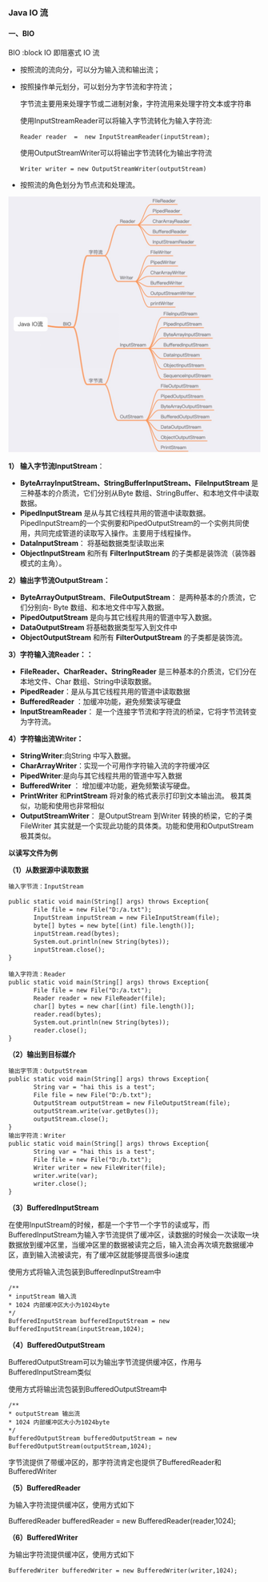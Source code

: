 ### Java IO 流

#### 一、BIO

BIO :block IO 即阻塞式 IO 流

- 按照流的流向分，可以分为输入流和输出流；

- 按照操作单元划分，可以划分为字节流和字符流；

  字节流主要用来处理字节或二进制对象，字符流用来处理字符文本或字符串

  使用InputStreamReader可以将输入字节流转化为输入字符流:

  ```
  Reader reader  =  new InputStreamReader(inputStream);
  ```

  使用OutputStreamWriter可以将输出字节流转化为输出字符流

  ```
  Writer writer = new OutputStreamWriter(outputStream)
  ```

- 按照流的角色划分为节点流和处理流。

![](../img/bio.png)

**1） 输入字节流InputStream**：

- **ByteArrayInputStream、StringBufferInputStream、FileInputStream** 是三种基本的介质流，它们分别从Byte 数组、StringBuffer、和本地文件中读取数据。
- **PipedInputStream** 是从与其它线程共用的管道中读取数据。PipedInputStream的一个实例要和PipedOutputStream的一个实例共同使用，共同完成管道的读取写入操作。主要用于线程操作。
- **DataInputStream**： 将基础数据类型读取出来
- **ObjectInputStream** 和所有 **FilterInputStream** 的子类都是装饰流（装饰器模式的主角）。

**2）输出字节流OutputStream：**

- **ByteArrayOutputStream**、**FileOutputStream**： 是两种基本的介质流，它们分别向- Byte 数组、和本地文件中写入数据。
- **PipedOutputStream** 是向与其它线程共用的管道中写入数据。
- **DataOutputStream** 将基础数据类型写入到文件中
- **ObjectOutputStream** 和所有 **FilterOutputStream** 的子类都是装饰流。

**3）字符输入流Reader：：**

- **FileReader、CharReader、StringReader** 是三种基本的介质流，它们分在本地文件、Char 数组、String中读取数据。
- **PipedReader**：是从与其它线程共用的管道中读取数据
- **BufferedReader** ：加缓冲功能，避免频繁读写硬盘
- **InputStreamReader**： 是一个连接字节流和字符流的桥梁，它将字节流转变为字符流。

**4）字符输出流Writer：**

- **StringWriter**:向String 中写入数据。
- **CharArrayWriter**：实现一个可用作字符输入流的字符缓冲区
- **PipedWriter**:是向与其它线程共用的管道中写入数据
- **BufferedWriter** ： 增加缓冲功能，避免频繁读写硬盘。
- **PrintWriter** 和**PrintStream** 将对象的格式表示打印到文本输出流。 极其类似，功能和使用也非常相似
- **OutputStreamWriter**： 是OutputStream 到Writer 转换的桥梁，它的子类FileWriter 其实就是一个实现此功能的具体类。功能和使用和OutputStream 极其类似。

**以读写文件为例**

**（1）从数据源中读取数据**

```
输入字节流：InputStream
```

```
public static void main(String[] args) throws Exception{
       File file = new File("D:/a.txt");
       InputStream inputStream = new FileInputStream(file);
       byte[] bytes = new byte[(int) file.length()];
       inputStream.read(bytes);
       System.out.println(new String(bytes));
       inputStream.close();
}

输入字符流：Reader
public static void main(String[] args) throws Exception{
       File file = new File("D:/a.txt");
       Reader reader = new FileReader(file);
       char[] bytes = new char[(int) file.length()];
       reader.read(bytes);
       System.out.println(new String(bytes));
       reader.close();
}
```

**（2）输出到目标媒介**

```
输出字节流：OutputStream
public static void main(String[] args) throws Exception{
       String var = "hai this is a test";
       File file = new File("D:/b.txt");
       OutputStream outputStream = new FileOutputStream(file);
       outputStream.write(var.getBytes());
       outputStream.close();
}
输出字符流：Writer
public static void main(String[] args) throws Exception{
       String var = "hai this is a test";
       File file = new File("D:/b.txt");
       Writer writer = new FileWriter(file);
       writer.write(var);
       writer.close();
}
```

**（3）BufferedInputStream**

在使用InputStream的时候，都是一个字节一个字节的读或写，而BufferedInputStream为输入字节流提供了缓冲区，读数据的时候会一次读取一块数据放到缓冲区里，当缓冲区里的数据被读完之后，输入流会再次填充数据缓冲区，直到输入流被读完，有了缓冲区就能够提高很多io速度

使用方式将输入流包装到BufferedInputStream中

```
/**  
* inputStream 输入流  
* 1024 内部缓冲区大小为1024byte  
*/ 
BufferedInputStream bufferedInputStream = new BufferedInputStream(inputStream,1024);
```

**（4）BufferedOutputStream**

BufferedOutputStream可以为输出字节流提供缓冲区，作用与BufferedInputStream类似

使用方式将输出流包装到BufferedOutputStream中

```
/**  
* outputStream 输出流  
* 1024 内部缓冲区大小为1024byte  
*/ 
BufferedOutputStream bufferedOutputStream = new BufferedOutputStream(outputStream,1024);
```

字节流提供了带缓冲区的，那字符流肯定也提供了BufferedReader和BufferedWriter

**（5）BufferedReader**

为输入字符流提供缓冲区，使用方式如下

BufferedReader bufferedReader = new BufferedReader(reader,1024);

**（6）BufferedWriter**

为输出字符流提供缓冲区，使用方式如下

```
BufferedWriter bufferedWriter = new BufferedWriter(writer,1024);
```

